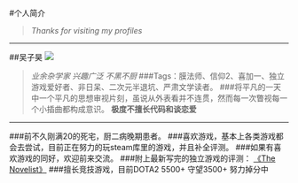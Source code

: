 #个人简介
>*Thanks for visiting my profiles*

***

##吴子昊
![](http://a3.topitme.com/0/f9/fe/11729788485b9fef90l.jpg)
>*业余杂学家 兴趣广泛 不黑不厨*
###Tags：膜法师、信仰2、喜加一、独立游戏爱好者、非日呆、二次元半退坑、严肃文学读者。
###将平凡的一天中一个平凡的思想审视片刻，虽说从外表看并不连贯，然而每一次瞥视每一个小插曲都构成意识。
**极度不擅长代码和谈恋爱**

***

###前不久刚满20的死宅，厨二病晚期患者。
###喜欢游戏，基本上各类游戏都会去尝试，目前正在努力的玩steam库里的游戏，并且补全评测。
###如果有喜欢游戏的同好，欢迎前来交流。
###附上最新写完的独立游戏的评测： [《The Novelist》](http://steamcommunity.com/id/mengligemeng/recommended/245150/ "Title") 
###擅长竞技游戏，目前DOTA2 5500+ 守望3500+  努力掉分中






